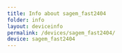 ```yaml
---
title: Info about sagem_fast2404
folder: info
layout: deviceinfo
permalink: /devices/sagem_fast2404/
device: sagem_fast2404
---
```

